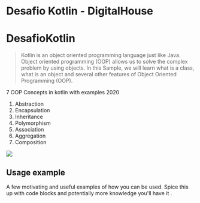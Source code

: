 # Desafio Kotlin - DigitalHouse

# DesafioKotlin
> Kotlin is an object oriented programming language just like Java. Object oriented programming (OOP) allows us to solve the complex problem by using objects. In this Sample, we will learn what is a class, what is an object and several other features of Object Oriented Programming (OOP).


7 OOP Concepts in kotlin with examples 2020

1. Abstraction
2. Encapsulation
3. Inheritance
4. Polymorphism
5. Association
6. Aggregation
7. Composition

![](img.curso1.png)


## Usage example

A few motivating and useful examples of how you can be used. Spice this up with code blocks and potentially more knowledge you'll have it .
